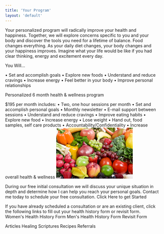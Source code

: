 ```yaml
---
title: 'Your Program'
layout: 'default'
---
```

Your personalized program will radically improve your health and happiness. Together, we will explore concerns specific to you and your body and discover the tools you need for a lifetime of balance.
Food changes everything. As your daily diet changes, your body changes and your happiness improves. Imagine what your life would be like if you had clear thinking, energy and excitement every day.

You Will...

• Set and accomplish goals 
• Explore new foods
• Understand and reduce cravings
• Increase energy
• Feel better in your body
• Improve personal relationships

Personalized 6 month 
health & wellness program 

$195 per month includes: 
• Two, one hour sessions per month
• Set and accomplish personal goals
• Monthly newsletter
• E-mail support between sessions
• Understand and reduce cravings
• Improve eating habits
• Explore new food
• Increase energy
• Lose weight
• Hand out, food samples, self care 
   products
• Accountability/Confidentiality
• Increase overall health & wellness
![graphic image of vegetables](/images/vegs.jpg)

During our free initial consultation we will discuss your unique situation in depth and determine how I can help you reach your personal goals. Contact me today to schedule your free consultation.
Click Here to get Started

If you have already scheduled a consultation or are an existing client, click the following links to fill out your health history form or revisit form. Women's Health History Form Men's Health History Form Revisit Form

Articles
Healing Scriptures
Recipes
Referrals
